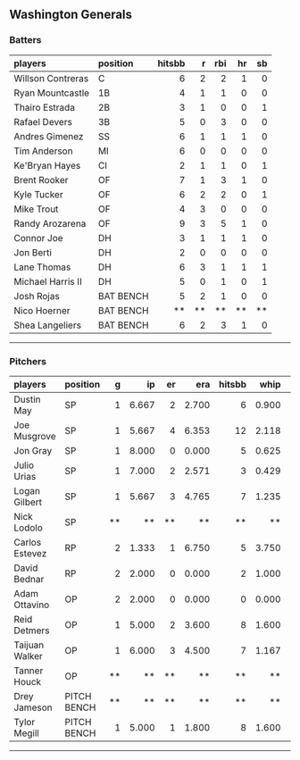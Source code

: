## Washington Generals

### Batters

 
|players           |position  | hitsbb|  r| rbi| hr| sb| 
|:-----------------|:---------|------:|--:|---:|--:|--:| 
|Willson Contreras |C         |      6|  2|   2|  1|  0| 
|Ryan Mountcastle  |1B        |      4|  1|   1|  0|  0| 
|Thairo Estrada    |2B        |      3|  1|   0|  0|  1| 
|Rafael Devers     |3B        |      5|  0|   3|  0|  0| 
|Andres Gimenez    |SS        |      6|  1|   1|  1|  0| 
|Tim Anderson      |MI        |      6|  0|   0|  0|  0| 
|Ke'Bryan Hayes    |CI        |      2|  1|   1|  0|  1| 
|Brent Rooker      |OF        |      7|  1|   3|  1|  0| 
|Kyle Tucker       |OF        |      6|  2|   2|  0|  1| 
|Mike Trout        |OF        |      4|  3|   0|  0|  0| 
|Randy Arozarena   |OF        |      9|  3|   5|  1|  0| 
|Connor Joe        |DH        |      3|  1|   1|  1|  0| 
|Jon Berti         |DH        |      2|  0|   0|  0|  0| 
|Lane Thomas       |DH        |      6|  3|   1|  1|  1| 
|Michael Harris II |DH        |      5|  0|   1|  0|  1| 
|Josh Rojas        |BAT BENCH |      5|  2|   1|  0|  0| 
|Nico Hoerner      |BAT BENCH |     **| **|  **| **| **| 
|Shea Langeliers   |BAT BENCH |      6|  2|   3|  1|  0| 


* * *

### Pitchers

 
|players        |position    |  g|    ip| er|   era| hitsbb|  whip| so|  w| sv| 
|:--------------|:-----------|--:|-----:|--:|-----:|------:|-----:|--:|--:|--:| 
|Dustin May     |SP          |  1| 6.667|  2| 2.700|      6| 0.900|  3|  0|  0| 
|Joe Musgrove   |SP          |  1| 5.667|  4| 6.353|     12| 2.118|  5|  0|  0| 
|Jon Gray       |SP          |  1| 8.000|  0| 0.000|      5| 0.625|  5|  1|  0| 
|Julio Urias    |SP          |  1| 7.000|  2| 2.571|      3| 0.429|  4|  1|  0| 
|Logan Gilbert  |SP          |  1| 5.667|  3| 4.765|      7| 1.235|  4|  0|  0| 
|Nick Lodolo    |SP          | **|    **| **|    **|     **|    **| **| **| **| 
|Carlos Estevez |RP          |  2| 1.333|  1| 6.750|      5| 3.750|  1|  0|  1| 
|David Bednar   |RP          |  2| 2.000|  0| 0.000|      2| 1.000|  2|  0|  0| 
|Adam Ottavino  |OP          |  2| 2.000|  0| 0.000|      0| 0.000|  2|  0|  0| 
|Reid Detmers   |OP          |  1| 5.000|  2| 3.600|      8| 1.600|  3|  0|  0| 
|Taijuan Walker |OP          |  1| 6.000|  3| 4.500|      7| 1.167|  3|  0|  0| 
|Tanner Houck   |OP          | **|    **| **|    **|     **|    **| **| **| **| 
|Drey Jameson   |PITCH BENCH | **|    **| **|    **|     **|    **| **| **| **| 
|Tylor Megill   |PITCH BENCH |  1| 5.000|  1| 1.800|      8| 1.600|  4|  1|  0| 


* * *


